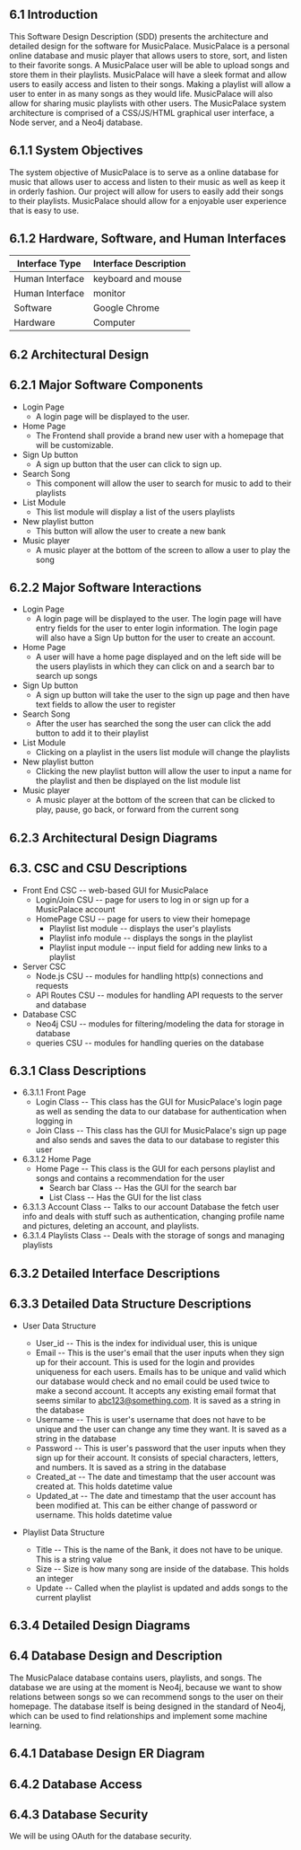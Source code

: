 ## 6.1      Introduction

This Software Design Description (SDD) presents the architecture and detailed design for the software for MusicPalace. MusicPalace is a personal online database and music player that allows users to store, sort, and listen to their favorite songs. A MusicPalace user will be able to upload songs and store them in their playlists. MusicPalace will have a sleek format and allow users to easily access and listen to their songs. Making a playlist will allow a user to enter in as many songs as they would life. MusicPalace will also allow for sharing music playlists with other users. The MusicPalace system architecture is comprised of a CSS/JS/HTML graphical user interface, a Node server, and a Neo4j database.

## 6.1.1     System Objectives

The system objective of MusicPalace is to serve as a online database for music that allows user to access and listen to their music as well as keep it in orderly fashion. Our project will allow for users to easily add their songs to their playlists. MusicPalace should allow for a enjoyable user experience that is easy to use.

## 6.1.2     Hardware, Software, and Human Interfaces

| Interface Type | Interface Description |
|---|---|
| Human Interface | keyboard and mouse |
| Human Interface | monitor |
| Software | Google Chrome |
| Hardware | Computer |

## 6.2       Architectural Design

## 6.2.1     Major Software Components

- Login Page
  - A login page will be displayed to the user.
- Home Page
  - The Frontend shall provide a brand new user with a homepage that will be customizable.
- Sign Up button
  - A sign up button that the user can click to sign up.
- Search Song
  - This component will allow the user to search for music to add to their playlists
- List Module
  - This list module will display a list of the users playlists
- New playlist button
  - This button will allow the user to create a new bank
- Music player
  - A music player at the bottom of the screen to allow a user to play the song

## 6.2.2     Major Software Interactions

- Login Page
  - A login page will be displayed to the user. The login page will have entry fields for the user to enter login information. The login page will also have a Sign Up button for the user to create an account.
- Home Page
  - A user will have a home page displayed and on the left side will be the users playlists in which they can click on and a search bar to search up songs
- Sign Up button
  - A sign up button will take the user to the sign up page and then have text fields to allow the user to register
- Search Song
  - After the user has searched the song the user can click the add button to add it to their playlist
- List Module
  - Clicking on a playlist in the users list module will change the playlists
- New playlist button
  - Clicking the new playlist button will allow the user to input a name for the playlist and then be displayed on the list module list
- Music player
  - A music player at the bottom of the screen that can be clicked to play, pause, go back, or forward from the current song

## 6.2.3     Architectural Design Diagrams

## 6.3.      CSC and CSU Descriptions

- Front End CSC -- web-based GUI for MusicPalace
  - Login/Join CSU -- page for users to log in or sign up for a MusicPalace account
  - HomePage CSU -- page for users to view their homepage
    - Playlist list module -- displays the user's playlists
    - Playlist info module -- displays the songs in the playlist
    - Playlist input module -- input field for adding new links to a playlist
- Server CSC
  - Node.js CSU -- modules for handling http(s) connections and requests
  - API Routes CSU --  modules for handling API requests to the server and database
- Database CSC
  - Neo4j CSU -- modules for filtering/modeling the data for storage in database
  - queries CSU -- modules for handling queries on the database

## 6.3.1     Class Descriptions

- 6.3.1.1 Front Page
  - Login Class -- This class has the GUI for MusicPalace's login page as well as sending the data to our database for authentication when logging in
  - Join Class -- This class has the GUI for MusicPalace's sign up page and also sends and saves the data to our database to register this user
- 6.3.1.2 Home Page
  - Home Page -- This class is the GUI for each persons playlist and songs and contains a recommendation for the user
    - Search bar Class -- Has the GUI for the search bar
    - List Class -- Has the GUI for the list class
- 6.3.1.3 Account Class -- Talks to our account Database the fetch user info and deals with stuff such as authentication, changing profile name and pictures, deleting an account, and playlists.
- 6.3.1.4 Playlists Class -- Deals with the storage of songs and managing playlists

## 6.3.2     Detailed Interface Descriptions
## 6.3.3     Detailed Data Structure Descriptions

- User Data Structure
  - User_id -- This is the index for individual user, this is unique
  - Email -- This is the user's email that the user inputs when they sign up for their account. This is used for the login and provides uniqueness for each users. Emails has to be unique and valid which our database would check and no email could be used twice to make a second account. It accepts any existing email format that seems similar to abc123@something.com. It is saved as a string in the database
  - Username -- This is user's username that does not have to be unique and the user can change any time they want. It is saved as a string in the database
  - Password -- This is user's password that the user inputs when they sign up for their account. It consists of special characters, letters, and numbers. It is saved as a string in the database
  - Created_at -- The date and timestamp that the user account was created at. This holds datetime value
  - Updated_at -- The date and timestamp that the user account has been modified at. This can be either change of password or username. This holds datetime value

- Playlist Data Structure
  - Title -- This is the name of the Bank, it does not have to be unique. This is a string value
  - Size -- Size is how many song are inside of the database. This holds an integer
  - Update -- Called when the playlist is updated and adds songs to the current playlist

## 6.3.4     Detailed Design Diagrams
## 6.4       Database Design and Description

The MusicPalace database contains users, playlists, and songs. The database we are using at the moment is Neo4j, because we want to show relations between songs so we can recommend songs to the user on their homepage. The database itself is being designed in the standard of Neo4j, which can be used to find relationships and implement some machine learning.

## 6.4.1     Database Design ER Diagram
## 6.4.2     Database Access
## 6.4.3     Database Security

We will be using OAuth for the database security.
